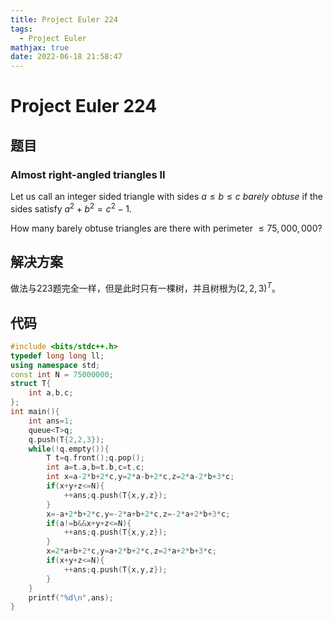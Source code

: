 ```yaml
---
title: Project Euler 224
tags:
  - Project Euler
mathjax: true
date: 2022-06-18 21:58:47
---
```


<escape><!-- more --></escape>

# Project Euler 224

## 题目

### Almost right-angled triangles II

Let us call an integer sided triangle with sides $a \le b \le c$ *barely obtuse* if the sides satisfy $a^2 + b^2 = c^2 - 1$.

How many barely obtuse triangles are there with perimeter $\le 75,000,000$?

## 解决方案

做法与223题完全一样，但是此时只有一棵树，并且树根为$(2,2,3)^T$。

## 代码

```C++
#include <bits/stdc++.h>
typedef long long ll;
using namespace std;
const int N = 75000000;
struct T{
    int a,b,c;
};
int main(){
    int ans=1;
    queue<T>q;
    q.push(T{2,2,3});
    while(!q.empty()){
        T t=q.front();q.pop();
        int a=t.a,b=t.b,c=t.c;
        int x=a-2*b+2*c,y=2*a-b+2*c,z=2*a-2*b+3*c;
        if(x+y+z<=N){
            ++ans;q.push(T{x,y,z});
        }
        x=-a+2*b+2*c,y=-2*a+b+2*c,z=-2*a+2*b+3*c;
        if(a!=b&&x+y+z<=N){
            ++ans;q.push(T{x,y,z});
        }
        x=2*a+b+2*c,y=a+2*b+2*c,z=2*a+2*b+3*c;
        if(x+y+z<=N){
            ++ans;q.push(T{x,y,z});
        }
    }
    printf("%d\n",ans);
}
```
